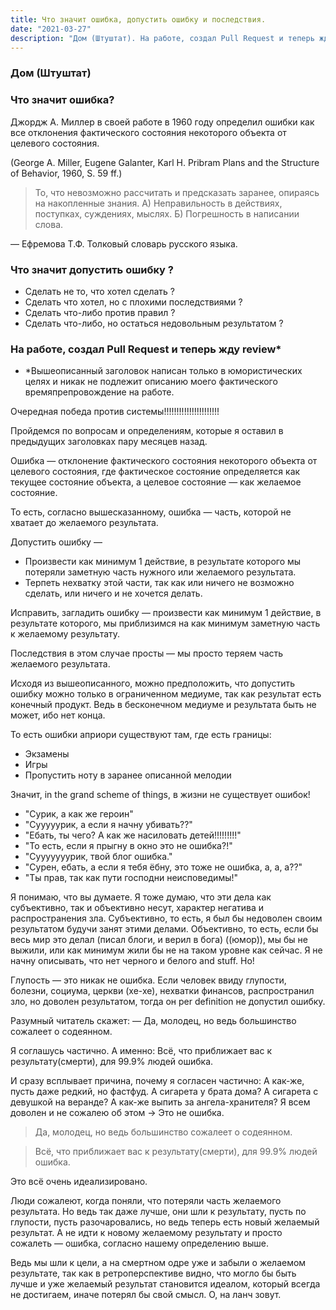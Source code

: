 ```yaml
---
title: Что значит ошибка, допустить ошибку и последствия.
date: "2021-03-27"
description: "Дом (Штуштат). На работе, создал Pull Request и теперь жду review*"
---
```


### Дом (Штуштат)

### Что значит ошибка?

Джордж А. Миллер в своей работе в 1960 году определил ошибки как все отклонения фактического состояния некоторого объекта от целевого состояния.

(George A. Miller, Eugene Galanter, Karl H. Pribram Plans and the Structure of Behavior, 1960, S. 59 ff.)

> То, что невозможно рассчитать и предсказать заранее, опираясь на накопленные
знания.
> А) Неправильность в действиях, поступках, суждениях, мыслях.
Б) Погрешность в написании слова.

— Ефремова Т.Ф. Толковый словарь русского языка.

### Что значит допустить ошибку ?

- Сделать не то, что хотел сделать ?
- Сделать что хотел, но с плохими последствиями ?
- Сделать что-либо против правил ?
- Сделать что-либо, но остаться недовольным результатом ?

### На работе, создал Pull Request и теперь жду review*

- *Вышеописанный заголовок написан только в юмористических целях и никак не подлежит описанию моего фактического времяпрепровождение на работе.

Очередная победа против системы!!!!!!!!!!!!!!!!!!!!!!

Пройдемся по вопросам и определениям, которые я оставил в предыдущих заголовках пару месяцев назад.

Ошибка — отклонение фактического состояния некоторого объекта от целевого состояния, где фактическое состояние определяется как текущее состояние объекта, а целевое состояние — как желаемое состояние.

То есть, согласно вышесказанному, ошибка — часть, которой не хватает до желаемого результата.

Допустить ошибку —
- Произвести как минимум 1 действие, в результате которого мы потеряли заметную часть нужного или желаемого результата.
- Терпеть нехватку этой части, так как или ничего не возможно сделать, или ничего и не хочется делать.

Исправить, загладить ошибку — произвести как минимум 1 действие, в результате которого, мы приблизимся на как минимум заметную часть к желаемому результату.

Последствия в этом случае просты — мы просто теряем часть желаемого результата.

Исходя из вышеописанного, можно предположить, что допустить ошибку можно только в ограниченном медиуме, так как результат есть конечный продукт. Ведь в бесконечном медиуме и результата быть не может, ибо нет конца.

То есть ошибки априори существуют там, где есть границы:

- Экзамены
- Игры
- Пропустить ноту в заранее описанной мелодии

Значит, in the grand scheme of things, в жизни не существует ошибок!

- "Сурик, а как же героин"
- "Сууууурик, а если я начну убивать??"
- "Ебать, ты чего? А как же насиловать детей!!!!!!!!!"
- "То есть, если я прыгну в окно это не ошибка?!"
- "Сууууууурик, твой блог ошибка."
- "Сурен, ебать, а если я тебя ёбну, это тоже не ошибка, а, а, а??"
- "Ты прав, так как пути господни неисповедимы!"

Я понимаю, что вы думаете. Я тоже думаю, что эти дела как субъективно, так и объективно несут, характер негатива и распространения зла.
Субъективно, то есть, я был бы недоволен своим результатом будучи занят этими делами.
Объективно, то есть, если бы весь мир это делал (писал блоги, и верил в бога) ((юмор)), мы бы не выжили, или как минимум жили бы не на таком уровне как сейчас.
Я не начну описывать, что нет черного и белого  and stuff. Но!

Глупость — это никак не ошибка. Если человек ввиду глупости, болезни, социума, церкви (хе-хе), нехватки финансов, распространил зло, но доволен результатом, тогда он per definition не допустил ошибку.

Разумный читатель скажет:
— Да, молодец, но ведь большинство сожалеет о содеянном.

Я соглашусь частично. А именно:
Всё, что приближает вас к результату(смерти), для 99.9% людей ошибка.

И сразу всплывает причина, почему я согласен частично:
А как-же, пусть даже редкий, но фастфуд. А сигарета у брата дома? А сигарета с девушкой на веранде? А как-же выпить за ангела-хранителя? Я всем доволен и не сожалею об этом → Это не ошибка.

> Да, молодец, но ведь большинство сожалеет о содеянном.

> Всё, что приближает вас к результату(смерти), для 99.9% людей ошибка.

Это всё очень идеализировано.

Люди сожалеют, когда поняли, что потеряли часть желаемого результата. Но ведь так даже лучше, они шли к результату, пусть по глупости, пусть разочаровались, но ведь теперь есть новый желаемый результат. А не идти к новому желаемому результату и просто сожалеть — ошибка, согласно нашему определению выше.

Ведь мы шли к цели, а на смертном одре уже и забыли о  желаемом результате, так как в ретроперспективе видно, что могло бы быть лучше и уже желаемый результат становится идеалом, который всегда не достигаем, иначе потерял бы свой смысл. О, на ланч зовут.